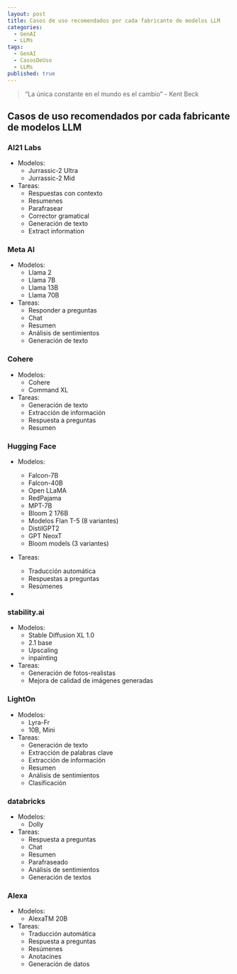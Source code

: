 ```yaml
---
layout: post
title: Casos de uso recomendados por cada fabricante de modelos LLM
categories:
  - GenAI
  - LLMs
tags:
  - GenAI
  - CasosDeUso
  - LLMs
published: true
---
```


> “La única constante en el mundo es el cambio” - Kent Beck

## Casos de uso recomendados por cada fabricante de modelos LLM

### AI21 Labs
- Modelos: 
	- Jurrassic-2 Ultra 
	- Jurrassic-2 Mid
- Tareas: 
	- Respuestas con contexto
	- Resumenes
	- Parafrasear
	- Corrector gramatical
	- Generación de texto
	- Extract information

### Meta AI
- Modelos: 
	- Llama 2 
	- Llama 7B
	- Llama 13B
	- Llama 70B
- Tareas: 
	- Responder a preguntas
	- Chat
	- Resumen
	- Análisis de sentimientos
	- Generación de texto

### Cohere
- Modelos: 
	- Cohere
	- Command XL
- Tareas: 
	- Generación de texto
	- Extracción de información
	- Respuesta a preguntas
	- Resumen

### Hugging Face
- Modelos: 
	- Falcon-7B
	- Falcon-40B
	- Open LLaMA
	- RedPajama
	- MPT-7B
	- Bloom 2 176B
	- Modelos Flan T-5 (8 variantes)
	- DistilGPT2
	- GPT NeoxT
	- Bloom models (3 variantes)
	
- Tareas: 
	- Traducción automática
	- Respuestas a preguntas
	- Resúmenes
- 
### stability.ai
- Modelos: 
	- Stable Diffusion XL 1.0
	- 2.1 base
	- Upscaling
	- inpainting
- Tareas: 
	- Generación de fotos-realistas
	- Mejora de calidad de imágenes generadas

### LightOn
- Modelos: 
	- Lyra-Fr
	- 10B, Mini
- Tareas: 
	- Generación de texto
	- Extracción de palabras clave
	- Extracción de información
	- Resumen
	- Análisis de sentimientos
	- Clasificación

### databricks
- Modelos: 
	- Dolly
- Tareas: 
	- Respuesta a preguntas
	- Chat
	- Resumen
	- Parafraseado
	- Análisis de sentimientos
	- Generación de textos

### Alexa
- Modelos: 
	- AlexaTM 20B
- Tareas:
	- Traducción automática
	- Respuesta a preguntas
	- Resúmenes
	- Anotacines
	- Generación de datos